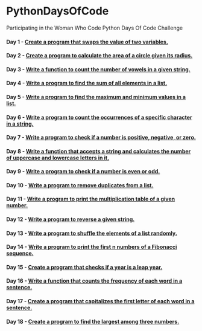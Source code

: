 # PythonDaysOfCode

Participating in the Woman Who Code Python Days Of Code Challenge

#### Day 1 - [Create a program that swaps the value of two variables.](https://github.com/madiajijah11/PythonDaysOfCode/blob/main/day1.py)

#### Day 2 - [Create a program to calculate the area of a circle given its radius.](https://github.com/madiajijah11/PythonDaysOfCode/blob/main/day2.py)

#### Day 3 - [Write a function to count the number of vowels in a given string.](https://github.com/madiajijah11/PythonDaysOfCode/blob/main/day3.py)

#### Day 4 - [Write a program to find the sum of all elements in a list.](https://github.com/madiajijah11/PythonDaysOfCode/blob/main/day4.py)

#### Day 5 - [Write a program to find the maximum and minimum values in a list.](https://github.com/madiajijah11/PythonDaysOfCode/blob/main/day5.py)

#### Day 6 - [Write a program to count the occurrences of a specific character in a string.](https://github.com/madiajijah11/PythonDaysOfCode/blob/main/day6.py)

#### Day 7 - [Write a program to check if a number is positive, negative, or zero.](https://github.com/madiajijah11/PythonDaysOfCode/blob/main/day7.py)

#### Day 8 - [Write a function that accepts a string and calculates the number of uppercase and lowercase letters in it.](https://github.com/madiajijah11/PythonDaysOfCode/blob/main/day8.py)

#### Day 9 - [Write a program to check if a number is even or odd.](https://github.com/madiajijah11/PythonDaysOfCode/blob/main/day9.py)

#### Day 10 - [Write a program to remove duplicates from a list.](https://github.com/madiajijah11/PythonDaysOfCode/blob/main/day10.py)

#### Day 11 - [Write a program to print the multiplication table of a given number.](https://github.com/madiajijah11/PythonDaysOfCode/blob/main/day11.py)

#### Day 12 - [Write a program to reverse a given string.](https://github.com/madiajijah11/PythonDaysOfCode/blob/main/day12.py)

#### Day 13 - [Write a program to shuffle the elements of a list randomly.](https://github.com/madiajijah11/PythonDaysOfCode/blob/main/day13.py)

#### Day 14 - [Write a program to print the first n numbers of a Fibonacci sequence.](https://github.com/madiajijah11/PythonDaysOfCode/blob/main/day14.py)

#### Day 15 - [Create a program that checks if a year is a leap year.](https://github.com/madiajijah11/PythonDaysOfCode/blob/main/day15.py)

#### Day 16 - [Write a function that counts the frequency of each word in a sentence.](https://github.com/madiajijah11/PythonDaysOfCode/blob/main/day16.py)

#### Day 17 - [Create a program that capitalizes the first letter of each word in a sentence.](https://github.com/madiajijah11/PythonDaysOfCode/blob/main/day17.py)

#### Day 18 - [Create a program to find the largest among three numbers.](https://github.com/madiajijah11/PythonDaysOfCode/blob/main/day18.py)
